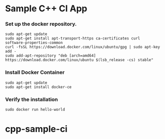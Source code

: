 # Sample C++ CI App


### Set up the docker repository.

```
sudo apt-get update
sudo apt-get install apt-transport-https ca-certificates curl software-properties-common
curl -fsSL https://download.docker.com/linux/ubuntu/gpg | sudo apt-key add -
sudo add-apt-repository "deb [arch=amd64] https://download.docker.com/linux/ubuntu $(lsb_release -cs) stable"
```

### Install Docker Container

```
sudo apt-get update
sudo apt-get install docker-ce
```

### Verify the installation

```
sudo docker run hello-world
```
# cpp-sample-ci
